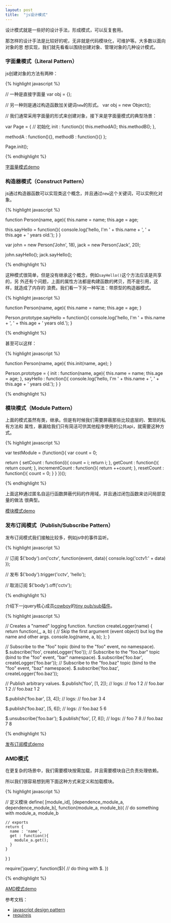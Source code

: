 ```yaml
---
layout: post
title:  "js设计模式"
---
```


设计模式就是一些好的设计手法，形成模式，可以反复套用。

那怎样的设计手法是比较好的呢，无非就是代码模块化，可维护等。大多数以面向对象的思
想实现，我们就先看看以围绕创建对象、管理对象的几种设计模式。

### 字面量模式（Literal Pattern）

js创建对象的方法有两种：

{% highlight javascript %}

// 一种是直接字面量
var obj = {};

// 另一种则是通过构造函数加关键词``new``的形式。
var obj = new Object();

// 我们通常采用字面量的形式来创建对象，接下来是字面量模式的典型场景：

var Page = {
  // 初始化
  init : function(){
    this.methodA();
    this.methodB();
  },

  methodA : function(){},
  methodB : function(){}
};

Page.init();

{% endhighlight %}

[字面量模式demo](/assets/js-design-pattern/1.literal/book.html)

### 构造器模式（Construct Pattern）

js通过构造器函数可以实现类这个概念，并且通过``new``这个关键词，可以实例化对象。

{% highlight javascript %}

function Person(name, age){
  this.name = name;
  this.age = age;

  this.sayHello = function(){
    console.log('hello, I\'m ' + this.name + ', ' + this.age + ' years old.');
  }
}

var john = new Person('John', 18),
    jack = new Person('Jack', 20);

john.sayHello();
jack.sayHello();

{% endhighlight %}

这种模式很简单，但是没有继承这个概念，例如``sayHello()``这个方法应该是共享的，另
外还有个问题，上面的属性方法都是构建函数的拷贝，而不是引用，这样，就造成了内存的
浪费。我们看一下另一种写法：带原型的构造器模式。

{% highlight javascript %}

function Person(name, age){
  this.name = name;
  this.age = age;
}

Person.prototype.sayHello = function(){
  console.log('hello, I\'m ' + this.name + ', ' + this.age + ' years old.');
}

{% endhighlight %}

甚至可以这样：

{% highlight javascript %}

function Person(name, age){
  this.init(name, age);
}

Person.prototype = {
  init : function(name, age){
    this.name = name;
    this.age = age;
  },
  sayHello : function(){
    console.log('hello, I\'m ' + this.name + ', ' + this.age + ' years old.');
  }
}

{% endhighlight %}


### 模块模式（Module Pattern）

上面的模式虽然有类，继承。但是有时候我们需要屏蔽那些比较底层的、繁琐的私有方法和
属性，暴漏给我们只有简洁可供其他程序使用的公共api，就需要这种方式。

{% highlight javascript %}

var testModule = (function(){
  var count = 0;

  return {
    setCount : function(i){
      count = i;
      return i;
    },
    getCount : function(){
      return count;
    },
    incrementCount : function(){
      return ++count;
    },
    resetCount : function(){
      count = 0;
    }
  }
})();

{% endhighlight %}

上面这种通过匿名自运行函数屏蔽代码的作用域，并且通过闭包函数来访问局部变量的做法
很典型。

[模块模式demo](/assets/js-design-pattern/3.module/book.html)

### 发布订阅模式（Publish/Subscribe Pattern）

发布订阅模式我们接触比较多，例如js中的事件监听。

{% highlight javascript %}

// 订阅
$('body').on('cctv', function(event, data){
  console.log('cctv1:' + data)
});

// 发布
$('body').trigger('cctv', 'hello');

// 取消订阅
$('body').off('cctv');

{% endhighlight %}

介绍下一jquery核心成员[cowboy](https://github.com/cowboy)的[tiny pub/sub插件](https://github.com/cowboy/jquery-tiny-pubsub)。

{% highlight javascript %}

// Creates a "named" logging function.
function createLogger(name) {
  return function(_, a, b) {
    // Skip the first argument (event object) but log the name and other args.
    console.log(name, a, b);
  };
}

// Subscribe to the "foo" topic (bind to the "foo" event, no namespace).
$.subscribe('foo', createLogger('foo'));
// Subscribe to the "foo.bar" topic (bind to the "foo" event, "bar" namespace).
$.subscribe('foo.bar', createLogger('foo.bar'));
// Subscribe to the "foo.baz" topic (bind to the "foo" event, "baz" namespace).
$.subscribe('foo.baz', createLogger('foo.baz'));

// Publish arbitrary values.
$.publish('foo', [1, 2]);
// logs:
// foo 1 2
// foo.bar 1 2
// foo.baz 1 2

$.publish('foo.bar', [3, 4]);
// logs:
// foo.bar 3 4

$.publish('foo.baz', [5, 6]);
// logs:
// foo.baz 5 6

$.unsubscribe('foo.bar');
$.publish('foo', [7, 8]);
// logs:
// foo 7 8
// foo.baz 7 8

{% endhighlight %}

[发布订阅模式demo](/assets/js-design-pattern/4.pubsub/book.html)

### AMD模式

在更复杂的场景中，我们需要模块按需加载，并且需要模块自己负责处理依赖。

所以我们很容易想到用下面这种方式来定义和加载模块。

{% highlight javascript %}

// 定义模块
define(
  [module_id],
  [dependence_module_a, dependence_module_b],
  function(module_a, module_b){
    // do something with module_a, module_b

    // exports
    return {
      name : 'name',
      get : function(){
        module_a.get();
      }
    }
  }
)

require('jquery', function($){
  // do thing with $.
})

{% endhighlight %}

[AMD模式demo](/assets/js-design-pattern/5.requirejs/book.html)

参考文档：

- [javascript design pattern](http://addyosmani.com/resources/essentialjsdesignpatterns/book/)
- [requirejs](http://requirejs.cn/)
